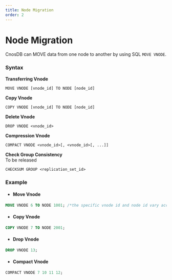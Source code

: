 ```yaml
---
title: Node Migration
order: 2
---
```


# Node Migration

CnosDB can MOVE data from one node to another by using SQL `MOVE VNODE`.

### Syntax

**Transferring Vnode**

```
MOVE VNODE [vnode_id] TO NODE [node_id]
```

**Copy Vnode**

```
COPY VNODE [vnode_id] TO NODE [node_id]
```

**Delete Vnode**

```
DROP VNODE <vnode_id>
```

**Compression Vnode**

```
COMPACT VNODE <vnode_id>[, <vnode_id>[, ...]]
```

**Check Group Consistency** \
To be released

```
CHECKSUM GROUP <replication_set_id>
```

### Example

- #### Move Vnode

```sql
MOVE VNODE 6 TO NODE 1001; /*the specific vnode id and node id vary according to the actual environment*/
```

- #### Copy Vnode

```SQL
COPY VNODE 7 TO NODE 2001;
```

- #### Drop Vnode

```sql
DROP VNODE 13;
```

- #### Compact Vnode

```sql
COMPACT VNODE 7 10 11 12;
```
